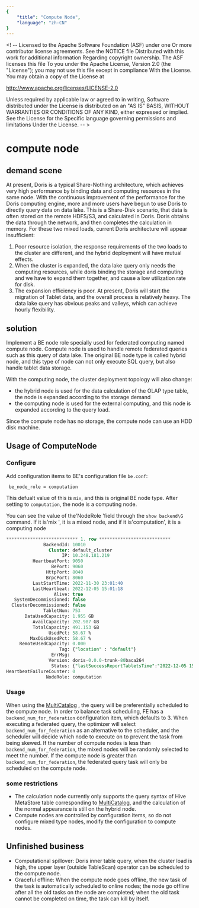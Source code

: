 ```yaml
--- 
{
    "title": "Compute Node",
    "language": "zh-CN"
}
--- 
```

  
 <! -- 
 Licensed to the Apache Software Foundation (ASF) under one 
 Or more contributor license agreements. See the NOTICE file 
 Distributed with this work for additional information 
 Regarding copyright ownership. The ASF licenses this file 
 To you under the Apache License, Version 2.0 (the 
 "License"); you may not use this file except in compliance 
 With the License. You may obtain a copy of the License at 
  
 http://www.apache.org/licenses/LICENSE-2.0 
  
 Unless required by applicable law or agreed to in writing, 
 Software distributed under the License is distributed on an 
 "AS IS" BASIS, WITHOUT WARRANTIES OR CONDITIONS OF ANY 
 KIND, either expressed or implied. See the License for the 
 Specific language governing permissions and limitations 
 Under the License. 
 -- > 
  

# compute node 
<version since="1.2.1">

## demand scene 
  
 At present, Doris is a typical Share-Nothing architecture, which achieves very high performance by binding data and computing resources in the same node.
 With the continuous improvement of the performance for the Doris computing engine, more and more users have begun to use Doris to directly query data on data lake.
 This is a Share-Disk scenario, that data is often stored on the remote HDFS/S3, and calculated in Doris.
 Doris obtains the data through the network, and then completes the calculation in memory.
 For these two mixed loads, current Doris architecture will appear insufficient:
 1. Poor resource isolation, the response requirements of the two loads to the cluster are different, and the hybrid deployment will have mutual effects. 
 2. When the cluster is expanded, the data lake query only needs the computing resources, while doris binding the storage and computing and we have to expand them together, and cause a low utilization rate for disk.
 3. The expansion efficiency is poor. At present, Doris will start the migration of Tablet data, and the overall process is relatively heavy. The data lake query has obvious peaks and valleys, which can achieve hourly flexibility. 
  
## solution
Implement a BE node role specially used for federated computing named compute node.
Compute node is used to handle remote federated queries such as this query of data lake.
The original BE node type is called hybrid node, and this type of node can not only execute SQL query, but also handle tablet data storage.
  
 With the computing node, the cluster deployment topology will also change:
 - the hybrid node is used for the data calculation of the OLAP type table, the node is expanded according to the storage demand
 - the computing node is used for the external computing, and this node is expanded according to the query load.
  
 Since the compute node has no storage, the compute node can use an HDD disk machine.
  
  
## Usage of ComputeNode 
  
### Configure 
Add configuration items to BE's configuration file `be.conf`:
```
 be_node_role = computation 
```
  
  This defualt value of this is `mix`, and this is original BE node type. After setting to `computation`, the node is a computing node.
  
 You can see the value of the'NodeRole 'field through the `show backend\G` command. If it is'mix ', it is a mixed node, and if it is'computation', it is a computing node 
  
```sql
*************************** 1. row ***************************
              BackendId: 10010
                Cluster: default_cluster
                     IP: 10.248.181.219
          HeartbeatPort: 9050
                 BePort: 9060
               HttpPort: 8040
               BrpcPort: 8060
          LastStartTime: 2022-11-30 23:01:40
          LastHeartbeat: 2022-12-05 15:01:18
                  Alive: true
   SystemDecommissioned: false
  ClusterDecommissioned: false
              TabletNum: 753
       DataUsedCapacity: 1.955 GB
          AvailCapacity: 202.987 GB
          TotalCapacity: 491.153 GB
                UsedPct: 58.67 %
         MaxDiskUsedPct: 58.67 %
     RemoteUsedCapacity: 0.000
                    Tag: {"location" : "default"}
                 ErrMsg:
                Version: doris-0.0.0-trunk-80baca264
                 Status: {"lastSuccessReportTabletsTime":"2022-12-05 15:00:38","lastStreamLoadTime":-1,"isQueryDisabled":false,"isLoadDisabled":false}
HeartbeatFailureCounter: 0
               NodeRole: computation
```

 ### Usage 
 When using the [MultiCatalog](https://doris.apache.org/docs/dev/ecosystem/external-table/multi-catalog/) , the query will be preferentially scheduled to the compute node.
 In order to balance task scheduling, FE has a `backend_num_for_federation` configuration item, which defaults to 3.
 When executing a federated query, the optimizer will select `backend_num_for_federation` as an alternative to the scheduler,
 and the scheduler will decide which node to execute on to prevent the task from being skewed.
 If the number of compute nodes is less than `backend_num_for_federation`, the mixed nodes will be randomly selected to meet the number.
 If the compute node is greater than `backend_num_for_federation`, the federated query task will only be scheduled on the compute node.
  
  
  
 ### some restrictions 
 - The calculation node currently only supports the query syntax of Hive MetaStore table corresponding to [MultiCatalog](https://doris.apache.org/docs/dev/ecosystem/external-table/multi-catalog/), and the calculation of the normal appearance is still on the hybrid node.
 - Compute nodes are controlled by configuration items, so do not configure mixed type nodes, modify the configuration to compute nodes.
  
  
  
 ## Unfinished business 
 - Computational spillover: Doris inner table query, when the cluster load is high, the upper layer (outside TableScan) operator can be scheduled to the compute node.
 - Graceful offline: When the compute node goes offline, the new task of the task is automatically scheduled to online nodes; the node go offline after all the old tasks on the node are completed; when the old task cannot be completed on time, the task can kill by itself.
